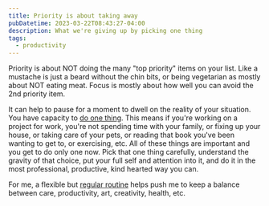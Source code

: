 ```yaml
---
title: Priority is about taking away
pubDatetime: 2023-03-22T08:43:27-04:00
description: What we're giving up by picking one thing
tags:
  - productivity
---
```


Priority is about NOT doing the many "top priority" items on your list. Like a mustache is just a
beard without the chin bits, or being vegetarian as mostly about NOT eating meat. Focus is mostly
about how well you can avoid the 2nd priority item.

It can help to pause for a moment to dwell on the reality of your situation. You have capacity to
[do one thing](single-tasking-in-a-multi-tasking-world). This means if you're working on a project
for work, you're not spending time with your family, or fixing up your house, or taking care of your
pets, or reading that book you've been wanting to get to, or exercising, etc. All of these things
are important and you get to do only one now. Pick that one thing carefully, understand the gravity
of that choice, put your full self and attention into it, and do it in the most professional,
productive, kind hearted way you can.

For me, a flexible but [regular routine](routines-review) helps push me to keep a balance between
care, productivity, art, creativity, health, etc.
